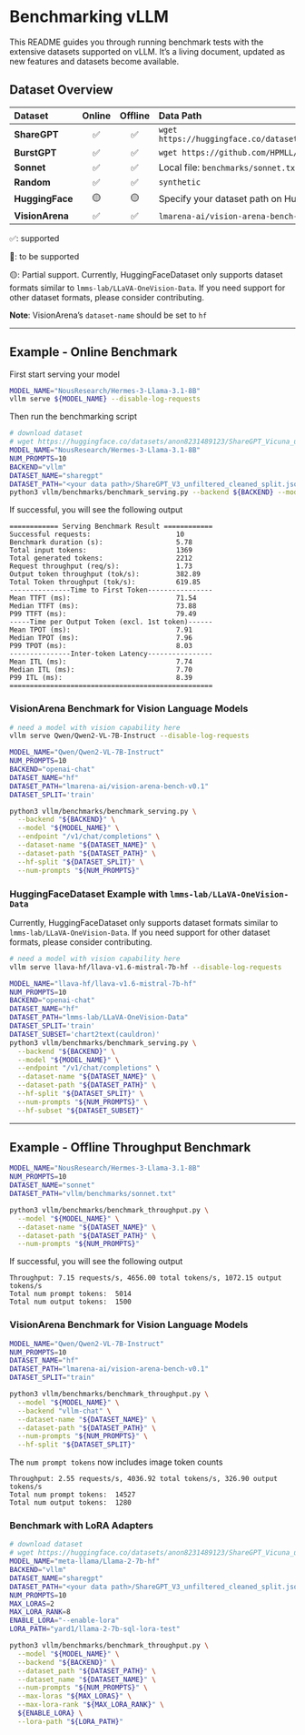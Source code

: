 # Benchmarking vLLM

This README guides you through running benchmark tests with the extensive
datasets supported on vLLM. It’s a living document, updated as new features and datasets
become available.

## Dataset Overview

<table style="width:100%; border-collapse: collapse;">
  <thead>
    <tr>
      <th style="width:15%; text-align: left;">Dataset</th>
      <th style="width:10%; text-align: center;">Online</th>
      <th style="width:10%; text-align: center;">Offline</th>
      <th style="width:65%; text-align: left;">Data Path</th>
    </tr>
  </thead>
  <tbody>
    <tr>
      <td><strong>ShareGPT</strong></td>
      <td style="text-align: center;">✅</td>
      <td style="text-align: center;">✅</td>
      <td><code>wget https://huggingface.co/datasets/anon8231489123/ShareGPT_Vicuna_unfiltered/resolve/main/ShareGPT_V3_unfiltered_cleaned_split.json</code></td>
    </tr>
    <tr>
      <td><strong>BurstGPT</strong></td>
      <td style="text-align: center;">✅</td>
      <td style="text-align: center;">✅</td>
      <td><code>wget https://github.com/HPMLL/BurstGPT/releases/download/v1.1/BurstGPT_without_fails_2.csv</code></td>
    </tr>
    <tr>
      <td><strong>Sonnet</strong></td>
      <td style="text-align: center;">✅</td>
      <td style="text-align: center;">✅</td>
      <td>Local file: <code>benchmarks/sonnet.txt</code></td>
    </tr>
    <tr>
      <td><strong>Random</strong></td>
      <td style="text-align: center;">✅</td>
      <td style="text-align: center;">✅</td>
      <td><code>synthetic</code></td>
    </tr>
    <tr>
      <td><strong>HuggingFace</strong></td>
      <td style="text-align: center;">🟡</td>
      <td style="text-align: center;">🟡</td>
      <td>Specify your dataset path on HuggingFace</td>
    </tr>
    <tr>
      <td><strong>VisionArena</strong></td>
      <td style="text-align: center;">✅</td>
      <td style="text-align: center;">✅</td>
      <td><code>lmarena-ai/vision-arena-bench-v0.1</code> (a HuggingFace dataset)</td>
    </tr>
  </tbody>
</table>

✅: supported

🚧: to be supported

🟡: Partial support. Currently, HuggingFaceDataset only supports dataset formats
similar to `lmms-lab/LLaVA-OneVision-Data`. If you need support for other dataset
formats, please consider contributing.

**Note**: VisionArena’s `dataset-name` should be set to `hf`

---
## Example - Online Benchmark

First start serving your model

```bash
MODEL_NAME="NousResearch/Hermes-3-Llama-3.1-8B"
vllm serve ${MODEL_NAME} --disable-log-requests
```

Then run the benchmarking script

```bash
# download dataset
# wget https://huggingface.co/datasets/anon8231489123/ShareGPT_Vicuna_unfiltered/resolve/main/ShareGPT_V3_unfiltered_cleaned_split.json
MODEL_NAME="NousResearch/Hermes-3-Llama-3.1-8B"
NUM_PROMPTS=10
BACKEND="vllm"
DATASET_NAME="sharegpt"
DATASET_PATH="<your data path>/ShareGPT_V3_unfiltered_cleaned_split.json"
python3 vllm/benchmarks/benchmark_serving.py --backend ${BACKEND} --model ${MODEL_NAME} --endpoint /v1/completions --dataset-name ${DATASET_NAME} --dataset-path ${DATASET_PATH} --num-prompts ${NUM_PROMPTS}
```

If successful, you will see the following output

```
============ Serving Benchmark Result ============
Successful requests:                     10        
Benchmark duration (s):                  5.78      
Total input tokens:                      1369      
Total generated tokens:                  2212      
Request throughput (req/s):              1.73      
Output token throughput (tok/s):         382.89    
Total Token throughput (tok/s):          619.85    
---------------Time to First Token----------------
Mean TTFT (ms):                          71.54     
Median TTFT (ms):                        73.88     
P99 TTFT (ms):                           79.49     
-----Time per Output Token (excl. 1st token)------
Mean TPOT (ms):                          7.91      
Median TPOT (ms):                        7.96      
P99 TPOT (ms):                           8.03      
---------------Inter-token Latency----------------
Mean ITL (ms):                           7.74      
Median ITL (ms):                         7.70      
P99 ITL (ms):                            8.39      
==================================================
```

### VisionArena Benchmark for Vision Language Models

```bash
# need a model with vision capability here
vllm serve Qwen/Qwen2-VL-7B-Instruct --disable-log-requests
```

```bash
MODEL_NAME="Qwen/Qwen2-VL-7B-Instruct"
NUM_PROMPTS=10
BACKEND="openai-chat"
DATASET_NAME="hf"
DATASET_PATH="lmarena-ai/vision-arena-bench-v0.1"
DATASET_SPLIT='train'

python3 vllm/benchmarks/benchmark_serving.py \
  --backend "${BACKEND}" \
  --model "${MODEL_NAME}" \
  --endpoint "/v1/chat/completions" \
  --dataset-name "${DATASET_NAME}" \
  --dataset-path "${DATASET_PATH}" \
  --hf-split "${DATASET_SPLIT}" \
  --num-prompts "${NUM_PROMPTS}"
```

### HuggingFaceDataset Example with `lmms-lab/LLaVA-OneVision-Data`

Currently, HuggingFaceDataset only supports dataset formats
similar to `lmms-lab/LLaVA-OneVision-Data`. If you need support for other dataset
formats, please consider contributing.

```bash
# need a model with vision capability here
vllm serve llava-hf/llava-v1.6-mistral-7b-hf --disable-log-requests
```

```bash
MODEL_NAME="llava-hf/llava-v1.6-mistral-7b-hf"
NUM_PROMPTS=10
BACKEND="openai-chat"
DATASET_NAME="hf"
DATASET_PATH="lmms-lab/LLaVA-OneVision-Data"
DATASET_SPLIT='train'
DATASET_SUBSET='chart2text(cauldron)'
python3 vllm/benchmarks/benchmark_serving.py \
  --backend "${BACKEND}" \
  --model "${MODEL_NAME}" \
  --endpoint "/v1/chat/completions" \
  --dataset-name "${DATASET_NAME}" \
  --dataset-path "${DATASET_PATH}" \
  --hf-split "${DATASET_SPLIT}" \
  --num-prompts "${NUM_PROMPTS}" \
  --hf-subset "${DATASET_SUBSET}"
```

---
## Example - Offline Throughput Benchmark

```bash
MODEL_NAME="NousResearch/Hermes-3-Llama-3.1-8B"
NUM_PROMPTS=10
DATASET_NAME="sonnet"
DATASET_PATH="vllm/benchmarks/sonnet.txt"

python3 vllm/benchmarks/benchmark_throughput.py \
  --model "${MODEL_NAME}" \
  --dataset-name "${DATASET_NAME}" \
  --dataset-path "${DATASET_PATH}" \
  --num-prompts "${NUM_PROMPTS}"
```

If successful, you will see the following output

```
Throughput: 7.15 requests/s, 4656.00 total tokens/s, 1072.15 output tokens/s
Total num prompt tokens:  5014
Total num output tokens:  1500
```

### VisionArena Benchmark for Vision Language Models

``` bash
MODEL_NAME="Qwen/Qwen2-VL-7B-Instruct"
NUM_PROMPTS=10
DATASET_NAME="hf"
DATASET_PATH="lmarena-ai/vision-arena-bench-v0.1"
DATASET_SPLIT="train"

python3 vllm/benchmarks/benchmark_throughput.py \
  --model "${MODEL_NAME}" \
  --backend "vllm-chat" \
  --dataset-name "${DATASET_NAME}" \
  --dataset-path "${DATASET_PATH}" \
  --num-prompts "${NUM_PROMPTS}" \
  --hf-split "${DATASET_SPLIT}"
```

The `num prompt tokens` now includes image token counts

```
Throughput: 2.55 requests/s, 4036.92 total tokens/s, 326.90 output tokens/s
Total num prompt tokens:  14527
Total num output tokens:  1280
```

### Benchmark with LoRA Adapters

``` bash
# download dataset
# wget https://huggingface.co/datasets/anon8231489123/ShareGPT_Vicuna_unfiltered/resolve/main/ShareGPT_V3_unfiltered_cleaned_split.json
MODEL_NAME="meta-llama/Llama-2-7b-hf"
BACKEND="vllm"
DATASET_NAME="sharegpt"
DATASET_PATH="<your data path>/ShareGPT_V3_unfiltered_cleaned_split.json"
NUM_PROMPTS=10
MAX_LORAS=2
MAX_LORA_RANK=8
ENABLE_LORA="--enable-lora"
LORA_PATH="yard1/llama-2-7b-sql-lora-test"

python3 vllm/benchmarks/benchmark_throughput.py \
  --model "${MODEL_NAME}" \
  --backend "${BACKEND}" \
  --dataset_path "${DATASET_PATH}" \
  --dataset_name "${DATASET_NAME}" \
  --num-prompts "${NUM_PROMPTS}" \
  --max-loras "${MAX_LORAS}" \
  --max-lora-rank "${MAX_LORA_RANK}" \
  ${ENABLE_LORA} \
  --lora-path "${LORA_PATH}"
  ```
